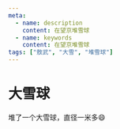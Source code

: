 ```yaml
---
meta:
  - name: description
    content: 在望京堆雪球
  - name: keywords
    content: 在望京堆雪球
tags: ["敖武", "大雪", "堆雪球"]
---
```

# 大雪球


堆了一个大雪球，直径一米多😄

<ImgView title="敖武和大雪球" url="https://1.z.wiki/images/20211115/2e459a4752f748349c069c401da7431c.png" />


<ImgView title="敖武和大雪球" url="https://2.z.wiki/images/20211115/a644329c6c714c35af481426615f07d6.png" />
